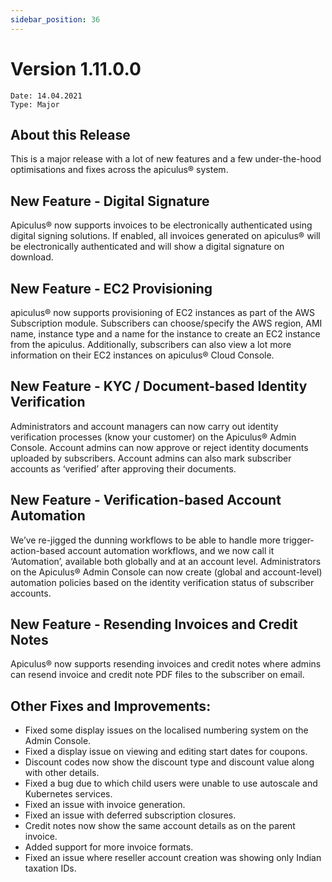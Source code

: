```yaml
---
sidebar_position: 36
---
```

# Version 1.11.0.0
```
Date: 14.04.2021
Type: Major
```

## About this Release

This is a major release with a lot of new features and a few under-the-hood optimisations and fixes across the apiculus® system.

## New Feature - Digital Signature

Apiculus® now supports invoices to be electronically authenticated using digital signing solutions. If enabled, all invoices generated on apiculus® will be electronically authenticated and will show a digital signature on download.

## New Feature - EC2 Provisioning

apiculus® now supports provisioning of EC2 instances as part of the AWS Subscription module. Subscribers can choose/specify the AWS region, AMI name, instance type and a name for the instance to create an EC2 instance from the apiculus. Additionally, subscribers can also view a lot more information on their EC2 instances on apiculus® Cloud Console.

## New Feature - KYC / Document-based Identity Verification

Administrators and account managers can now carry out identity verification processes (know your customer) on the Apiculus® Admin Console. Account admins can now approve or reject identity documents uploaded by subscribers. Account admins can also mark subscriber accounts as ‘verified’ after approving their documents.

## New Feature - Verification-based Account Automation

We’ve re-jigged the dunning workflows to be able to handle more trigger-action-based account automation workflows, and we now call it ‘Automation’, available both globally and at an account level. Administrators on the Apiculus® Admin Console can now create (global and account-level) automation policies based on the identity verification status of subscriber accounts.

## New Feature - Resending Invoices and Credit Notes

Apiculus® now supports resending invoices and credit notes where admins can resend invoice and credit note PDF files to the subscriber on email.

## Other Fixes and Improvements:

- Fixed some display issues on the localised numbering system on the Admin Console.
- Fixed a display issue on viewing and editing start dates for coupons.
- Discount codes now show the discount type and discount value along with other details.
- Fixed a bug due to which child users were unable to use autoscale and Kubernetes services.
- Fixed an issue with invoice generation.
- Fixed an issue with deferred subscription closures.
- Credit notes now show the same account details as on the parent invoice.
- Added support for more invoice formats.
- Fixed an issue where reseller account creation was showing only Indian taxation IDs.




